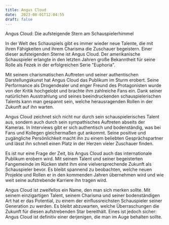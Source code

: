 ```yaml
---
title: Angus Cloud
date:  2023-08-01T12:04:55
draft: false
---
```


Angus Cloud: Die aufsteigende Stern am Schauspielerhimmel

In der Welt des Schauspiels gibt es immer wieder neue Talente, die mit ihren Fähigkeiten und ihrem Charisma die Zuschauer begeistern. Einer dieser aufsteigenden Sterne ist Angus Cloud. Der amerikanische Schauspieler erlangte in den letzten Jahren große Bekanntheit für seine Rolle als Fezek in der erfolgreichen Serie "Euphoria". 

Mit seinem charismatischen Auftreten und seiner authentischen Darstellungskunst hat Angus Cloud das Publikum im Sturm erobert. Seine Performance als Drogendealer und enger Freund des Protagonisten wurde von der Kritik hochgelobt und brachte ihm zahlreiche Fans ein. Dank seiner natürlichen Ausstrahlung und seines beeindruckenden schauspielerischen Talents kann man gespannt sein, welche herausragenden Rollen in der Zukunft auf ihn warten.

Angus Cloud zeichnet sich nicht nur durch sein schauspielerisches Talent aus, sondern auch durch sein sympathisches Auftreten abseits der Kameras. In Interviews gibt er sich authentisch und bodenständig, was bei Fans und Kollegen gleichermaßen gut ankommt. Seine positive und zugängliche Persönlichkeit macht ihn zu einem beliebten Gesprächspartner und lässt ihn schnell einen Platz in der Herzen vieler Zuschauer finden.

Es ist nur eine Frage der Zeit, bis Angus Cloud auch das internationale Publikum erobern wird. Mit seinem Talent und seiner begeisterten Fangemeinde im Rücken steht ihm eine vielversprechende Zukunft als Schauspieler bevor. Es bleibt spannend zu beobachten, welche neuen Projekte und Rollen er in den kommenden Jahren übernehmen wird und wie weit seine aufstrebende Karriere ihn tragen wird.

Angus Cloud ist zweifellos ein Name, den man sich merken sollte. Mit seinem einzigartigen Talent, seinem Charisma und seiner bodenständigen Art hat er das Potential, zu einem der einflussreichsten Schauspieler seiner Generation zu werden. Es bleibt abzuwarten, welche Überraschungen die Zukunft für diesen aufstrebenden Star bereithält. Eines ist jedoch sicher: Angus Cloud ist definitiv einer derjenigen, die man im Auge behalten sollte.